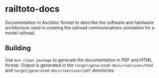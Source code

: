 # railtoto-docs

Documentation in Asciidoc format to describe the software and hardware architecture used in creating the railroad communications simulation for a model railroad.

## Building

Use `mvn clean package` to generate the documentation in PDF and HTML format.  Output is generated in the `target/generated-docs/<version>/html` and `target/generated-docs/<version>/pdf` directories.
